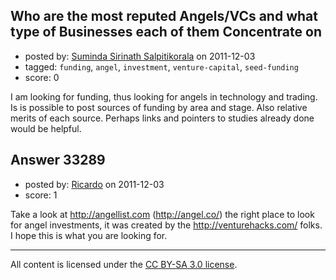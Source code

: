 ## Who are the most reputed Angels/VCs and what type of Businesses each of them Concentrate on

- posted by: [Suminda Sirinath Salpitikorala](https://stackexchange.com/users/-1/14733-suminda-sirinath-salpitikorala) on 2011-12-03
- tagged: `funding`, `angel`, `investment`, `venture-capital`, `seed-funding`
- score: 0

I am looking for funding, thus looking for angels in technology and trading. Is is possible to  post sources of funding by area and stage. Also relative merits of each source. Perhaps links and pointers to studies already done would be helpful.


## Answer 33289

- posted by: [Ricardo](https://stackexchange.com/users/-1/42-ricardo) on 2011-12-03
- score: 1

Take a look at http://angellist.com (http://angel.co/) the right place to look for angel investments, it was created by the http://venturehacks.com/ folks. I hope this is what you are looking for.



---

All content is licensed under the [CC BY-SA 3.0 license](https://creativecommons.org/licenses/by-sa/3.0/).
